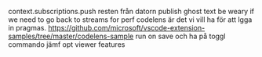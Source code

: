 context.subscriptions.push
resten från datorn
publish
ghost text
be weary if we need to go back to streams for perf
codelens är det vi vill ha för att lgga in pragmas. https://github.com/microsoft/vscode-extension-samples/tree/master/codelens-sample
run on save och ha på toggl commando
jämf opt viewer features
